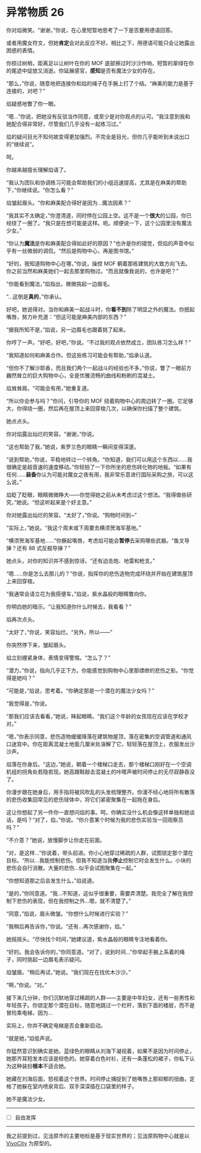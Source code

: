 # 异常物质 26

你对焰微笑。“谢谢，”你说，在心里短暂地思考了一下是否要用德语回答。

或者用魔女符文，但她**肯定**会对此反应不好。相比之下，用德语可能只会让她露出困惑的表情。

你掠过树梢，距离足以让树叶在你的 MOF 底部擦过时沙沙作响，短暂的翠绿在你的尾迹中绽放又消逝。你延展感官，**感知**是否有魔法少女的存在。

“那么，”你说，随意地把连接你和焰的绳子在手腕上打了个结。“麻美的能力是基于连接的，对吧？”

焰疑惑地瞥了你一眼。

“嗯...”你说，把她没有反驳当作同意，或至少是对你观点的认可。“我注意到我和她配合得非常好，尽管我们几乎没有一起练习过。”

焰的疑问目光不知何故变得更加强烈。不完全是目光，但你几乎能听到未说出口的“继续说”。

呵。

你越来越擅长理解焰语了。

“我认为团队和协调练习可能会帮助我们的小组迅速提高，尤其是在麻美的帮助下，”你继续说。“你怎么看？”

焰皱起眉头。“你和麻美配合得好是因为...魔法因素？”

“我其实不太确定，”你澄清道，同时停在公园上空。这不是一个**很大**的公园，你已经绕了一圈了。“我只是在想可能是这样。呃。顺便说一下，这个公园里没有魔法少女。”

“你认为**魔法**是你和麻美配合得如此好的原因？”也许是你的错觉，但焰的声音中似乎有一丝微弱的调侃。“然后是购物中心，再是图书馆。”

“好的，我知道购物中心在哪，”你说，操控 MOF 朝着那栋建筑的大致方向飞去。你之前当然和麻美她们一起去那里购物过。“而且就像我说的，也许是吧？”

“你能看到魔法，”焰指出，微微挑起一边眉毛。

“...这倒是**真的**，”你承认。

好吧，她说得对。当你和麻美一起战斗时，你**看不到**除了明显之外的魔法。你抿起嘴唇，努力补充道：“但这可能是麻美内部的东西？”

“据我所知不是，”焰说，另一边眉毛也跟着挑了起来。

你哼了一声。“好吧，好吧，”你说。“不过我的观点依然成立，团队练习怎么样？”

“我知道如何和麻美合作。但这些练习可能会有帮助，”焰承认道。

“但你不了解沙耶香，而且我们两个一起战斗的经验也不多，”你说，瞥了一眼前方巍然耸立的巨大购物中心，全是优雅流畅的曲线和粉刷的混凝土。

焰耸耸肩。“可能会有用，”她重复道。

“所以你会参与吗？”你问，引导你的 MOF 绕着购物中心的周边转了一圈。它足够大，你得绕一圈，然后再在屋顶上来回穿梭几次，以确保你扫描了整个建筑。

她点点头。

你对焰露出灿烂的笑容。“谢谢，”你说。

“这也帮助了我，”她说，紫罗兰色的眼睛一瞬间变得深邃。

“说到帮助，”你说，平稳地转过一个转角。“你知道，我们可以用这个东西以……我很确定是超音速的速度移动。”你轻拍了一下你所坐的悲伤转化物的地板。“如果有任何……**装备**你认为可能对魔女之夜有用，我非常乐意进行国际采购之旅，可以这么说。”

焰眨了眨眼，眼睛微微睁大——你觉得她之前从未考虑过这个想法。“我得做些研究，”她说。“但这听起来是个好主意。”

你对她露出灿烂的笑容。“太好了，”你说。“购物时间到~”

“实际上，”她说。“我这个周末或下周要去横须贺海军基地。”

“横须贺海军基地……”你撅起嘴唇，考虑焰可能会**暂停**去采购哪些武器。“鱼叉导弹？还有 88 式反舰导弹？”

她点头，对你的知识并不感到惊讶。“还有迫击炮、地雷和枪支。”

“嗯……你是怎么去那儿的？”你说，指挥你的悲伤造物完成环绕并开始在建筑屋顶上来回穿梭。

“我通常会请立花为我搭便车，”焰说，紫水晶般的眼睛瞥向你。

你明白她的暗示。“让我知道你什么时候去，我看看？”

焰再次点头。

“太好了，”你说，笑容灿烂。“另外，所以——”

你突然停下来，皱起眉头。

焰立刻绷紧身体，表情变得警惕。“怎么了？”

“潜力，”你说，指向几乎正下方。你能感觉到购物中心里那缥缈的悲伤之影。“你觉得是她吗？”

“可能是，”焰说，思考着。“你确定那是一个潜在的魔法少女吗？”

“我觉得是，”你说。

“那我们应该去看看，”她说，眯起眼睛。“我们这个年龄的女孩现在应该在学校才对。”

“嗯，”你表示同意，悲伤造物缓缓降落在建筑物屋顶，落在密集的空调管道和通风口迷宫中。你在距离混凝土地面几厘米处溶解了它，轻轻落在屋顶上，衣服发出沙沙声。

焰落在你身后。“这边，”她说，朝着一个楼梯口走去，那个楼梯口刚好在一个空调机组的拐角处若隐若现。她高跟鞋敲击混凝土的咔嗒声被时间停止的无尽寂静吞没了。

你漫步跟在她身后，用手指将被风吹乱的头发梳理整齐。你漫不经心地将所有散落的悲伤收集回常见的悲伤球体中，将它们紧密聚集在一起拖在身后。

这让你想起了另一件你一直想问焰的事。呵。你确实没什么机会像这样单独和她谈话，是吗？“对了，焰，”你说。“你介意某个时候为我的悲伤实验当一回观察员吗？”

“不介意？”她说，放慢脚步让你走在前面。

“对，是这样...”你说着，带头前进。你小心地穿过稀疏的人群，试图锁定那个潜在目标。“所以...我能控制悲伤。但我不知道当我**停止**控制它时会发生什么。小块的悲伤会自行消散。大量的悲伤...似乎会试图聚集在一起。”

“你想知道那之后会发生什么，”焰说道。

“是的，”你同意道。“我...不知道，这似乎很重要，需要弄清楚。我完全了解在我控制下悲伤的表现，但在我控制之外...嗯，就不清楚了。”

“同意，”焰说，眉头微皱。“你想什么时候进行实验？”

“我稍后再告诉你，”你说。“还有...再次感谢你，焰。”

她摇摇头。“尽快找个时间，”她建议道，紫水晶般的眼睛专注地看着你。

“好的。我会告诉你的，”你同意道。“对了，说到时间...”你举起手腕上系着的绳子，同时挑起一边眉毛表示疑问。

焰皱眉。“稍后再试，”她说。“我们现在在找优木沙沙。”

“啊，”你说。“对。”

接下来几分钟，你们沉默地穿过稀疏的人群——主要是中年妇女，还有一些男性和年轻孩子。你锁定那个潜在目标，随意地跳过一个栏杆，落到下面的楼层，而不是冒险乘电梯，因为...

实际上，你并不确定电梯是否会重新启动。

“就是她，”焰低声说。

你猛然意识到确实是她。蓝绿色的眼睛从刘海下凝视着，如果不是因为时间停止，她那齐耳短发本应该是棕色的。她穿着白色衬衫，还有一条蓬松的裙子，你私下认为这种装扮**根本**不适合她。

她藏在刘海后面，怒视着这个世界。时间停止捕捉到了她嘴唇上那抑郁的扭曲，定格了她躲在室内喷泉背后、双手深深插在口袋里的样子。

她不是魔法少女。

---

- [ ] 自由发挥

---

我之前提到过，见泷原市的主要地标是基于现实世界的；见泷原购物中心就是以 [VivoCity](https://en.wikipedia.org/wiki/VivoCity) 为原型的。
